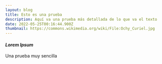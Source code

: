 ```yaml
---
layout: blog
title: Esto es una prueba
description: Aquí va una prueba más detallada de lo que va el texto
date: 2022-05-25T00:16:44.900Z
thumbnail: https://commons.wikimedia.org/wiki/File:Ochy_Curiel.jpg
---
```

#### ***Lorem Ipsum***

Una prueba muy sencilla